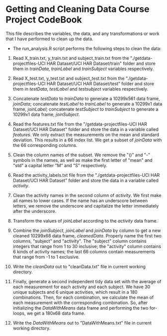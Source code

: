 Getting and Cleaning Data Course Project CodeBook
=================================================
This file describes the variables, the data, and any transformations or work that I have performed to clean up the data.  

* The run_analysis.R script performs the following steps to clean the data:   
 
1. Read X_train.txt, y_train.txt and subject_train.txt from the "./getdata-projectfiles-UCI HAR Dataset/UCI HAR Dataset/train" folder and store them in *trainData*, *trainLabel* and *trainSubject* variables respectively.
 
2. Read X_test.txt, y_test.txt and subject_test.txt from the "./getdata-projectfiles-UCI HAR Dataset/UCI HAR Dataset/test" folder and store them in *testData*, *testLabel* and *testsubject* variables respectively.  
 
3. Concatenate *testData* to *trainData* to generate a 10299x561 data frame, *joinData*; concatenate *testLabel* to *trainLabel* to generate a 10299x1 data frame, *joinLabel*; concatenate *testSubject* to *trainSubject* to generate a 10299x1 data frame, *joinSubject*.  
 
4. Read the features.txt file from the "/getdata-projectfiles-UCI HAR Dataset/UCI HAR Dataset" folder and store the data in a variable called *features*. We only extract the measurements on the mean and standard deviation. This results in a 66 index list. We get a subset of *joinData* with the 66 corresponding columns.  
 
5. Clean the column names of the subset. We remove the "()" and "-" symbols in the names, as well as make the first letter of "mean" and "std" a capital letter "M" and "S" respectively.   
 
6. Read the activity_labels.txt file from the "./getdata-projectfiles-UCI HAR Dataset/UCI HAR Dataset" folder and store the data in a variable called *activity*.  
 
7. Clean the activity names in the second column of *activity*. We first make all names to lower cases. If the name has an underscore between letters, we remove the underscore and capitalize the letter immediately after the underscore.  
 
8. Transform the values of *joinLabel* according to the *activity* data frame.  
 
9. Combine the *joinSubject*, *joinLabel* and *joinData* by column to get a new cleaned 10299x68 data frame, *cleanedData*. Properly name the first two columns, "subject" and "activity". The "subject" column contains integers that range from 1 to 30 inclusive; the "activity" column contains 6 kinds of activity names; the last 66 columns contain measurements that range from -1 to 1 exclusive.  
 
10. Write the *cleanData* out to "cleanData.txt" file in current working directory.  
 
11. Finally, generate a second independent tidy data set with the average of each measurement for each activity and each subject. We have 30 unique subjects and 6 unique activities, which result in a 180 combinations. Then, for each combination, we calculate the mean of each measurement with the corresponding combination. So, after initializing the *DataWithMeans* data frame and performing the two for-loops, we get a 180x68 data frame.
 
12. Write the *DataWithMeans* out to "DataWithMeans.txt" file in current working directory. 
